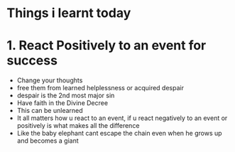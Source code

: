 
# Things i learnt today

# 1. React Positively to an event for success
- Change your thoughts
- free them from learned helplessness or acquired despair
- despair is the 2nd most major sin
- Have faith in the Divine Decree
- This can be unlearned
- It all matters how u react to an event, if u react negatively to an event or positively is what makes all the difference
- Like the baby elephant cant escape the chain even when he grows up and becomes a giant
